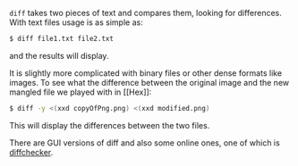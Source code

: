 `diff` takes two pieces of text and compares them, looking for differences. With text files usage is as simple as:
```bash
$ diff file1.txt file2.txt
```
and the results will display.

It is slightly more complicated with binary files or other dense formats like images. To see what the difference between the original image and the new mangled file we played with in [[Hex]]:

```bash
$ diff -y <(xxd copyOfPng.png) <(xxd modified.png)  
```

This will display the differences between the two files.

There are GUI versions of diff and also some online ones, one of which is [diffchecker]( https://www.diffchecker.com/).

